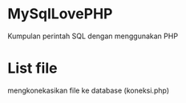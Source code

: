 # MySqlLovePHP
Kumpulan perintah SQL dengan menggunakan PHP


# List file
mengkonekasikan file ke database (koneksi.php)
